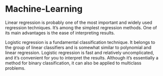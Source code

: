 # Machine-Learning

Linear regression is probably one of the most important and widely used regression techniques.
It’s among the simplest regression methods. One of its main advantages is the ease of interpreting results.

Logistic regression is a fundamental classification technique. 
It belongs to the group of linear classifiers and is somewhat similar to polynomial and linear regression. 
Logistic regression is fast and relatively uncomplicated, and it’s convenient for you to interpret the results. 
Although it’s essentially a method for binary classification, it can also be applied to multiclass problems.
